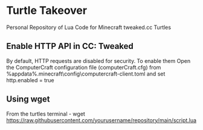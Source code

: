 # Turtle Takeover
Personal Repository of Lua Code for Minecraft tweaked.cc Turtles

## Enable HTTP API in CC: Tweaked
By default, HTTP requests are disabled for security. To enable them Open the ComputerCraft configuration file (computerCraft.cfg) from %appdata%\.minecraft\config\computercraft-client.toml and set http.enabled = true

## Using wget
From the turtles terminal - wget https://raw.githubusercontent.com/yourusername/repository/main/script.lua
